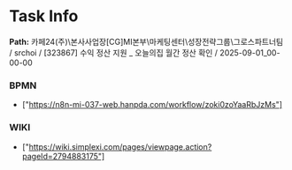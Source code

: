 # Task Info

**Path:** 카페24(주)\본사사업장\[CG]MI본부\마케팅센터\성장전략그룹\그로스파트너팀 / srchoi / [323867] 수익 정산 지원 _ 오늘의집 월간 정산 확인 / 2025-09-01_00-00-00

### BPMN
- ["https://n8n-mi-037-web.hanpda.com/workflow/zoki0zoYaaRbJzMs"]

### WIKI
- ["https://wiki.simplexi.com/pages/viewpage.action?pageId=2794883175"]


